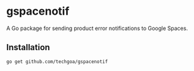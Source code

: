 # gspacenotif

A Go package for sending product error notifications to Google Spaces.

## Installation

```bash
go get github.com/techgoa/gspacenotif
